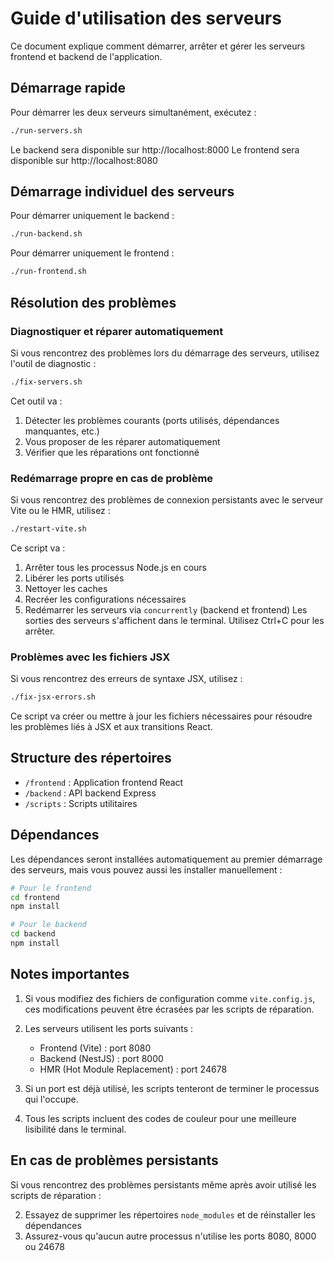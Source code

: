 # Guide d'utilisation des serveurs

Ce document explique comment démarrer, arrêter et gérer les serveurs frontend et backend de l'application.

## Démarrage rapide

Pour démarrer les deux serveurs simultanément, exécutez :

```bash
./run-servers.sh
```

Le backend sera disponible sur http://localhost:8000
Le frontend sera disponible sur http://localhost:8080

## Démarrage individuel des serveurs

Pour démarrer uniquement le backend :

```bash
./run-backend.sh
```

Pour démarrer uniquement le frontend :

```bash
./run-frontend.sh
```

## Résolution des problèmes

### Diagnostiquer et réparer automatiquement

Si vous rencontrez des problèmes lors du démarrage des serveurs, utilisez l'outil de diagnostic :

```bash
./fix-servers.sh
```

Cet outil va :
1. Détecter les problèmes courants (ports utilisés, dépendances manquantes, etc.)
2. Vous proposer de les réparer automatiquement
3. Vérifier que les réparations ont fonctionné

### Redémarrage propre en cas de problème

Si vous rencontrez des problèmes de connexion persistants avec le serveur Vite ou le HMR, utilisez :

```bash
./restart-vite.sh
```

Ce script va :
1. Arrêter tous les processus Node.js en cours
2. Libérer les ports utilisés
3. Nettoyer les caches
4. Recréer les configurations nécessaires
5. Redémarrer les serveurs via `concurrently` (backend et frontend)
Les sorties des serveurs s'affichent dans le terminal. Utilisez Ctrl+C pour les arrêter.


### Problèmes avec les fichiers JSX

Si vous rencontrez des erreurs de syntaxe JSX, utilisez :

```bash
./fix-jsx-errors.sh
```

Ce script va créer ou mettre à jour les fichiers nécessaires pour résoudre les problèmes liés à JSX et aux transitions React.

## Structure des répertoires

- `/frontend` : Application frontend React
- `/backend` : API backend Express
- `/scripts` : Scripts utilitaires

## Dépendances

Les dépendances seront installées automatiquement au premier démarrage des serveurs, mais vous pouvez aussi les installer manuellement :

```bash
# Pour le frontend
cd frontend
npm install

# Pour le backend
cd backend
npm install
```

## Notes importantes

1. Si vous modifiez des fichiers de configuration comme `vite.config.js`, ces modifications peuvent être écrasées par les scripts de réparation.

2. Les serveurs utilisent les ports suivants :
   - Frontend (Vite) : port 8080
   - Backend (NestJS) : port 8000
   - HMR (Hot Module Replacement) : port 24678

3. Si un port est déjà utilisé, les scripts tenteront de terminer le processus qui l'occupe.

4. Tous les scripts incluent des codes de couleur pour une meilleure lisibilité dans le terminal.

## En cas de problèmes persistants

Si vous rencontrez des problèmes persistants même après avoir utilisé les scripts de réparation :

2. Essayez de supprimer les répertoires `node_modules` et de réinstaller les dépendances
3. Assurez-vous qu'aucun autre processus n'utilise les ports 8080, 8000 ou 24678 